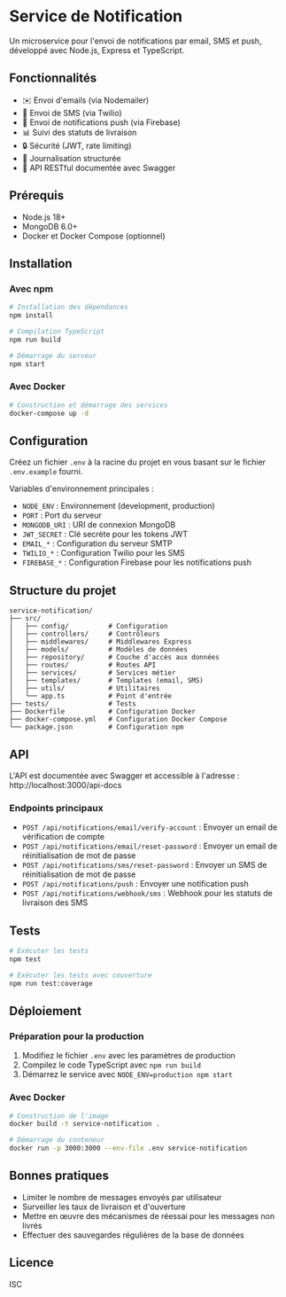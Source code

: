 # Service de Notification

Un microservice pour l'envoi de notifications par email, SMS et push, développé avec Node.js, Express et TypeScript.

## Fonctionnalités

- ✉️ Envoi d'emails (via Nodemailer)
- 📱 Envoi de SMS (via Twilio)
- 🔔 Envoi de notifications push (via Firebase)
- 📊 Suivi des statuts de livraison
- 🔒 Sécurité (JWT, rate limiting)
- 📝 Journalisation structurée
- 🔄 API RESTful documentée avec Swagger

## Prérequis

- Node.js 18+
- MongoDB 6.0+
- Docker et Docker Compose (optionnel)

## Installation

### Avec npm

```bash
# Installation des dépendances
npm install

# Compilation TypeScript
npm run build

# Démarrage du serveur
npm start
```

### Avec Docker

```bash
# Construction et démarrage des services
docker-compose up -d
```

## Configuration

Créez un fichier `.env` à la racine du projet en vous basant sur le fichier `.env.example` fourni.

Variables d'environnement principales :

- `NODE_ENV` : Environnement (development, production)
- `PORT` : Port du serveur
- `MONGODB_URI` : URI de connexion MongoDB
- `JWT_SECRET` : Clé secrète pour les tokens JWT
- `EMAIL_*` : Configuration du serveur SMTP
- `TWILIO_*` : Configuration Twilio pour les SMS
- `FIREBASE_*` : Configuration Firebase pour les notifications push

## Structure du projet

```
service-notification/
├── src/
│   ├── config/          # Configuration
│   ├── controllers/     # Contrôleurs
│   ├── middlewares/     # Middlewares Express
│   ├── models/          # Modèles de données
│   ├── repository/      # Couche d'accès aux données
│   ├── routes/          # Routes API
│   ├── services/        # Services métier
│   ├── templates/       # Templates (email, SMS)
│   ├── utils/           # Utilitaires
│   └── app.ts           # Point d'entrée
├── tests/               # Tests
├── Dockerfile           # Configuration Docker
├── docker-compose.yml   # Configuration Docker Compose
└── package.json         # Configuration npm
```

## API

L'API est documentée avec Swagger et accessible à l'adresse : http://localhost:3000/api-docs

### Endpoints principaux

- `POST /api/notifications/email/verify-account` : Envoyer un email de vérification de compte
- `POST /api/notifications/email/reset-password` : Envoyer un email de réinitialisation de mot de passe
- `POST /api/notifications/sms/reset-password` : Envoyer un SMS de réinitialisation de mot de passe
- `POST /api/notifications/push` : Envoyer une notification push
- `POST /api/notifications/webhook/sms` : Webhook pour les statuts de livraison des SMS

## Tests

```bash
# Exécuter les tests
npm test

# Exécuter les tests avec couverture
npm run test:coverage
```

## Déploiement

### Préparation pour la production

1. Modifiez le fichier `.env` avec les paramètres de production
2. Compilez le code TypeScript avec `npm run build`
3. Démarrez le service avec `NODE_ENV=production npm start`

### Avec Docker

```bash
# Construction de l'image
docker build -t service-notification .

# Démarrage du conteneur
docker run -p 3000:3000 --env-file .env service-notification
```

## Bonnes pratiques

- Limiter le nombre de messages envoyés par utilisateur
- Surveiller les taux de livraison et d'ouverture
- Mettre en œuvre des mécanismes de réessai pour les messages non livrés
- Effectuer des sauvegardes régulières de la base de données

## Licence

ISC